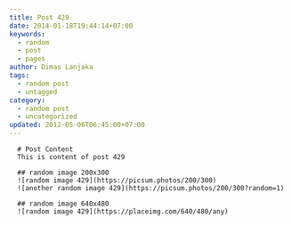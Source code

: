 ```yaml
---
title: Post 429
date: 2014-01-18T19:44:14+07:00
keywords:
  - random
  - post
  - pages
author: Dimas Lanjaka
tags:
  - random post
  - untagged
category:
  - random post
  - uncategorized
updated: 2012-05-06T06:45:00+07:00
---
```


      # Post Content
      This is content of post 429

      ## random image 200x300
      ![random image 429](https://picsum.photos/200/300)
      ![another random image 429](https://picsum.photos/200/300?random=1)

      ## random image 640x480
      ![random image 429](https://placeimg.com/640/480/any)
      